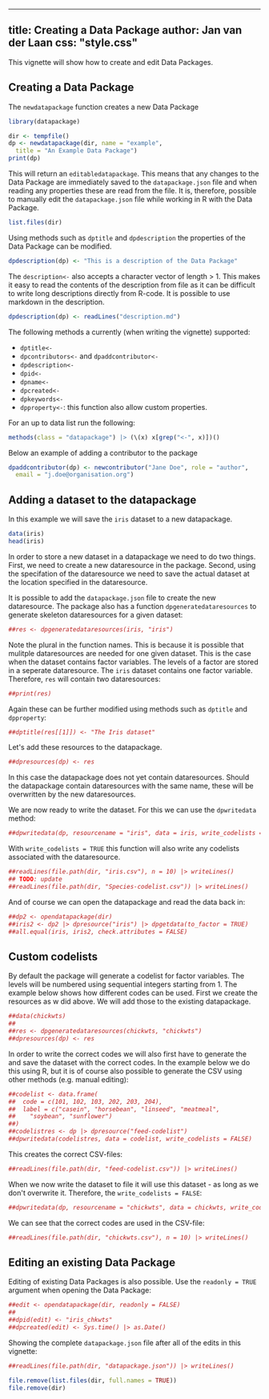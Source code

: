 <!--
%\VignetteEngine{simplermarkdown::mdweave_to_html}
%\VignetteIndexEntry{Creating a Data Package}
-->

---
title: Creating a Data Package
author: Jan van der Laan
css: "style.css"
---

This vignette will show how to create and edit Data Packages.

## Creating a Data Package

The `newdatapackage` function creates a new Data Package

```{.R #n1}
library(datapackage)

dir <- tempfile()
dp <- newdatapackage(dir, name = "example", 
  title = "An Example Data Package")
print(dp)
```
This will return an `editabledatapackage`. This means that any changes to the
Data Package are immediately saved to the `datapackage.json` file and when
reading any properties these are read from the file. It is, therefore, possible
to manually edit the `datapackage.json` file while working in R with the Data
Package. 

```{.R #n2}
list.files(dir)
```

Using methods such as `dptitle` and `dpdescription` the properties of the Data
Package can be modified.

```{.R #n3}
dpdescription(dp) <- "This is a description of the Data Package"
```
The `description<-` also accepts a character vector of length > 1. This makes it
easy to read the contents of the description from file as it can be difficult to
write long descriptions directly from R-code. It is possible to use markdown in
the description.
```{.R #n4 eval=FALSE}
dpdescription(dp) <- readLines("description.md")
```

The following methods a currently (when writing the vignette) supported:

- `dptitle<-`
- `dpcontributors<-` and `dpaddcontributor<-`
- `dpdescription<-`
- `dpid<-`
- `dpname<-`
- `dpcreated<-`
- `dpkeywords<-`
- `dpproperty<-`: this function also allow custom properties.

For an up to data list run the following:

```[.R #n5}
methods(class = "datapackage") |> (\(x) x[grep("<-", x)])()
```
Below an example of adding a contributor to the package
```{.R #n6}
dpaddcontributor(dp) <- newcontributor("Jane Doe", role = "author",
  email = "j.doe@organisation.org")
```


## Adding a dataset to the datapackage

In this example we will save the `iris` dataset to a new datapackage.
```{.R #a1}
data(iris)
head(iris)
```

In order to store a new dataset in a datapackage we need to do two things.
First, we need to create a new dataresource in the package. Second, using the
specifation of the dataresource we need to save the actual dataset at the
location specified in the dataresource.

It is possible to add the `datapackage.json` file to create the new
dataresource. The package also has a function `dpgeneratedataresources` to
generate skeleton dataresources for a given dataset:
```{.R #a10}
##res <- dpgeneratedataresources(iris, "iris") 
```
Note the plural in the function names. This is because it is possible that
mulitple dataresources are needed for one given dataset. This is the case when
the dataset contains factor variables. The levels of a factor are stored in a
seperate dataresource. The `iris` dataset contains one factor variable.
Therefore, `res` will contain two dataresources:
```{.R #a20}
##print(res)
```
Again these can be further modified using methods such as `dptitle` and
`dpproperty`:
```{.R #a30}
##dptitle(res[[1]]) <- "The Iris dataset"
```

Let's add these resources to the datapackage.
```{.R #a40}
##dpresources(dp) <- res
```
In this case the datapackage does not yet contain dataresources. Should the
datapackage contain dataresources with the same name, these will be overwritten
by the new dataresources.

We are now ready to write the dataset. For this we can use the `dpwritedata`
method:
```{.R #a50}
##dpwritedata(dp, resourcename = "iris", data = iris, write_codelists = TRUE)
```
With `write_codelists = TRUE` this function will also write any codelists
associated with the dataresource.

```{.R #a60}
##readLines(file.path(dir, "iris.csv"), n = 10) |> writeLines()
## TODO: update
##readLines(file.path(dir, "Species-codelist.csv")) |> writeLines()
```

And of course we can open the datapackage and read the data back in:
```{.R #a70}
##dp2 <- opendatapackage(dir)
##iris2 <- dp2 |> dpresource("iris") |> dpgetdata(to_factor = TRUE)
##all.equal(iris, iris2, check.attributes = FALSE)
```


## Custom codelists

By default the package will generate a codelist for factor variables. The levels
will be numbered using sequential integers starting from 1. The example below
shows how different codes can be used. First we create the resources as w did
above. We will add those to the existing datapackage.
```{.R #c00}
##data(chickwts)
##
##res <- dpgeneratedataresources(chickwts, "chickwts") 
##dpresources(dp) <- res
```

In order to write the correct codes we will also first have to generate the and
save the dataset with the correct codes. In the example below we do this using
R, but it is of course also possible to generate the CSV using other methods
(e.g. manual editing):
```{.R #c10}
##codelist <- data.frame(
##  code = c(101, 102, 103, 202, 203, 204),
##  label = c("casein", "horsebean", "linseed", "meatmeal", 
##    "soybean", "sunflower")
##)
##codelistres <- dp |> dpresource("feed-codelist")
##dpwritedata(codelistres, data = codelist, write_codelists = FALSE)
```
This creates the correct CSV-files:

```{.R #c20}
##readLines(file.path(dir, "feed-codelist.csv")) |> writeLines()
```
When we now write the dataset to file it will use this dataset - as long as we
don't overwrite it. Therefore, the `write_codelists = FALSE`: 
```{.R #c30}
##dpwritedata(dp, resourcename = "chickwts", data = chickwts, write_codelists = FALSE)
```
We can see that the correct codes are used in the CSV-file:
```{.R #c40}
##readLines(file.path(dir, "chickwts.csv"), n = 10) |> writeLines()
```
## Editing an existing Data Package

Editing of existing Data Packages is also possible. Use the `readonly = TRUE`
argument when opening the Data Package:

```{.R #e00}
##edit <- opendatapackage(dir, readonly = FALSE)
## 
##dpid(edit) <- "iris_chkwts"
##dpcreated(edit) <- Sys.time() |> as.Date()
```

Showing the complete `datapackage.json` file after all of the edits in this
vignette:
```{.R #e10}
##readLines(file.path(dir, "datapackage.json")) |> writeLines()
```


```{.R #cleanup echo=FALSE results=FALSE}
file.remove(list.files(dir, full.names = TRUE)) 
file.remove(dir)
```

